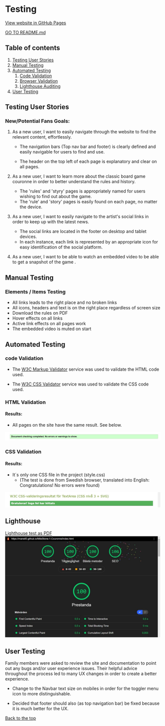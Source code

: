 # Testing

[View website in GitHub Pages](https://manell0.github.io/MileStone-1-Couronne/index.html)

[GO TO README.md](README.md)

## Table of contents

1. [Testing User Stories](#Testing-User-Stories)
2. [Manual Testing](#Manual-Testing)
3. [Automated Testing](#Automated-Testing)
   1. [Code Validation](#Code-Validation)
   2. [Browser Validation](#HTML-Validation)
   3. [Lighthouse Auditing](#Lighthouse)
4. [User Testing](#User-Testing)

## Testing User Stories

### New/Potential Fans Goals:

1. As a new user, I want to easily navigate through the website to find the relevant content, effortlessly.

   - The navigation bars (Top nav bar and footer) is clearly defined and easily navigable for users to find and use.

   - The header on the top left of each page is explanatory and clear on all pages.

2. As a new user, I want to learn more about the classic board game couronne in order to better understand the rules and history.

   - The 'rules' and 'styry' pages is appropriately named for users wishing to find out about the game.
   - The 'rule' and 'story' pages is easily found on each page, no matter the device.

3. As a new user, I want to easily navigate to the artist's social links in order to keep up with the latest news.

   - The social links are located in the footer on desktop and tablet devices.
   - In each instance, each link is represented by an appropriate icon for easy identification of the social platform.

4. As a new user, I want to be able to watch an embedded video to be able to get a snapshot of the game .

## Manual Testing

### Elements / Items Testing

- All links leads to the right place and no broken links
- All icons, headers and text is on the right place regardless of screen size
- Download the rules on PDF
- Hover effects on all links
- Active link effects on all pages work
- The embedded video is muted on start

## Automated Testing

### code Validation

- The [W3C Markup Validator](https://validator.w3.org/) service was used to validate the HTML code used.

- The [W3C CSS Validator](https://jigsaw.w3.org/css-validator/) service was used to validate the CSS code used.

### HTML Validation

#### Results:

- All pages on the site have the same result. See below.

![HTML Validation](assets/images/html.validaor-image.jpg)

### CSS Validation

#### Results:

- It´s only one CSS file in the project (style.css)
  - (The test is done from Swedish browser, translated into English: Congratulations! No errors were found)

![CSS Validation](assets/images/css-validaor-image.jpg)

## Lighthouse

[Lighthouse test as PDF ](assets/lighthouse.pdf)
![lighthouse test](assets/images/github-100.jpg)

## User Testing

Family members were asked to review the site and documentation to point out any bugs and/or user experience issues. Their helpful advice throughout the process led to many UX changes in order to create a better experience.

- Change to the Navbar text size on mobiles in order for the toggler menu icon to more distinguishable.

- Decided that footer should also (as top navigation bar) be fixed because it is much better for the UX.

[Back to the top](#Testing)

